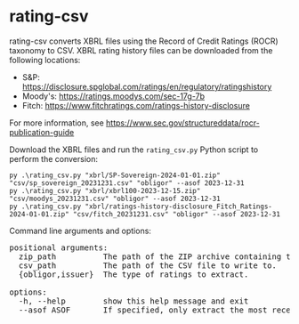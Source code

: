 # rating-csv

rating-csv converts XBRL files using the Record of Credit Ratings (ROCR)
taxonomy to CSV. XBRL rating history files can be downloaded from the following
locations:
- S&P: https://disclosure.spglobal.com/ratings/en/regulatory/ratingshistory
- Moody's: https://ratings.moodys.com/sec-17g-7b
- Fitch: https://www.fitchratings.com/ratings-history-disclosure

For more information, see https://www.sec.gov/structureddata/rocr-publication-guide

Download the XBRL files and run the `rating_csv.py` Python script to perform the conversion:

```shell
py .\rating_csv.py "xbrl/SP-Sovereign-2024-01-01.zip" "csv/sp_sovereign_20231231.csv" "obligor" --asof 2023-12-31
py .\rating_csv.py "xbrl/xbrl100-2023-12-15.zip" "csv/moodys_20231231.csv" "obligor" --asof 2023-12-31
py .\rating_csv.py "xbrl/ratings-history-disclosure_Fitch_Ratings-2024-01-01.zip" "csv/fitch_20231231.csv" "obligor" --asof 2023-12-31
```

Command line arguments and options:

<pre>
positional arguments:
  zip_path          The path of the ZIP archive containing the XBRL files to read.
  csv_path          The path of the CSV file to write to.
  {obligor,issuer}  The type of ratings to extract.

options:
  -h, --help        show this help message and exit
  --asof ASOF       If specified, only extract the most recent ratings as of this date. Must be in ISO 8601 format.
</pre>
